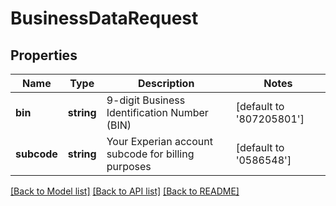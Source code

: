 # BusinessDataRequest

## Properties
Name | Type | Description | Notes
------------ | ------------- | ------------- | -------------
**bin** | **string** | 9-digit Business Identification Number (BIN) | [default to '807205801']
**subcode** | **string** | Your Experian account subcode for billing purposes | [default to '0586548']

[[Back to Model list]](../README.md#documentation-for-models) [[Back to API list]](../README.md#documentation-for-api-endpoints) [[Back to README]](../README.md)



